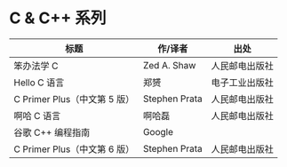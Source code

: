 # C & C++ 系列

| 标题                         | 作/译者       | 出处           |
| ---------------------------- | ------------- | -------------- |
| 笨办法学 C                   | Zed A. Shaw   | 人民邮电出版社 |
| Hello C 语言                 | 郑赟          | 电子工业出版社 |
| C Primer Plus（中文第 5 版） | Stephen Prata | 人民邮电出版社 |
| 啊哈 C 语言                  | 啊哈磊        | 人民邮电出版社 |
| 谷歌 C++ 编程指南            | Google        |                |
| C Primer Plus（中文第 6 版） | Stephen Prata | 人民邮电出版社 |